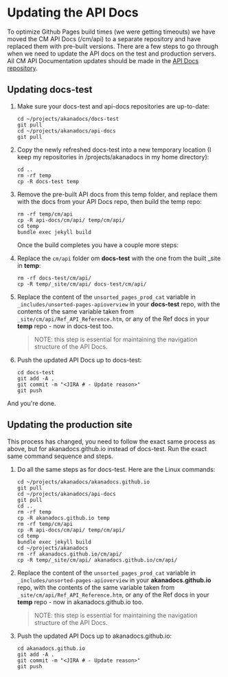 # Updating the API Docs	
To optimize Github Pages build times (we were getting timeouts) we have moved the CM API Docs (/cm/api) to a separate repository and have replaced them with pre-built versions.  There are a few steps to go through when we need to update the API docs on the test and production servers.  All CM API Documentation updates should be made in the [API Docs repository](https://github.com/akanadocs/api-docs).

## Updating docs-test
1. Make sure your docs-test and api-docs repositories are up-to-date:

	```
	cd ~/projects/akanadocs/docs-test
	git pull
	cd ~/projects/akanadocs/api-docs
	git pull
	```
	
1. Copy the newly refreshed docs-test into a new temporary location (I keep my repositories in /projects/akanadocs in my home directory):

	```
	cd ..
	rm -rf temp
	cp -R docs-test temp
	```

1. Remove the pre-built API docs from this temp folder, and replace them with the docs from your API Docs repo, then build the temp repo:

	```
	rm -rf temp/cm/api
	cp -R api-docs/cm/api/ temp/cm/api/
	cd temp
	bundle exec jekyll build
	```

	Once the build completes you have a couple more steps:

1.	Replace the ```cm/api``` folder om **docs-test** with the one from the built _site in **temp**:

	```
	rm -rf docs-test/cm/api/
	cp -R temp/_site/cm/api/ docs-test/cm/api/
	```
	
1. 	Replace the content of the ```unsorted_pages_prod_cat``` variable in ```_includes/unsorted-pages-apioverview``` in your **docs-test** repo, with the contents of the same variable taken from ```_site/cm/api/Ref_API_Reference.htm```, or any of the Ref docs in your **temp** repo - now in docs-test too.

	> NOTE: this step is essential for maintaining the navigation structure of the API Docs.

1.	Push the updated API Docs up to docs-test:

	```
	cd docs-test
	git add -A .
	git commit -m "<JIRA # - Update reason>"
	git push
	```
	
And you're done.

## Updating the production site
This process has changed, you need to follow the exact same process as above, but for akanadocs.github.io instead of docs-test.  Run the exact same command sequence and steps.

1.	Do all the same steps as for docs-test.  Here are the Linux commands:

	```
	cd ~/projects/akanadocs/akanadocs.github.io
	git pull
	cd ~/projects/akanadocs/api-docs
	git pull
	cd ..
	rm -rf temp
	cp -R akanadocs.github.io temp
	rm -rf temp/cm/api
	cp -R api-docs/cm/api/ temp/cm/api/
	cd temp
	bundle exec jekyll build
	cd ~/projects/akanadocs
	rm -rf akanadocs.github.io/cm/api/
	cp -R temp/_site/cm/api/ akanadocs.github.io/cm/api/
	```

1. Replace the content of the ```unsorted_pages_prod_cat``` variable in ```_includes/unsorted-pages-apioverview``` in your **akanadocs.github.io** repo, with the contents of the same variable taken from ```_site/cm/api/Ref_API_Reference.htm```, or any of the Ref docs in your **temp** repo - now in akanadocs.github.io too.

	> NOTE: this step is essential for maintaining the navigation structure of the API Docs.

1.	Push the updated API Docs up to akanadocs.github.io:

	```
	cd akanadocs.github.io
	git add -A .
	git commit -m "<JIRA # - Update reason>"
	git push
	```

